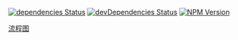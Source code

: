 [![dependencies Status](https://img.shields.io/david/esong-fe/shopping-checkout.svg?style=flat-square)](https://david-dm.org/esong-fe/shopping-checkout)
[![devDependencies Status](https://img.shields.io/david/dev/esong-fe/shopping-checkout.svg?style=flat-square)](https://david-dm.org/esong-fe/shopping-checkout#info=devDependencies)
[![NPM Version](https://img.shields.io/npm/v/shopping-checkout.js.svg?style=flat-square)](https://www.npmjs.com/package/shopping-checkout)

[流程图](https://www.processon.com/view/link/569dd9e4e4b0bd5c5c003ebd)
